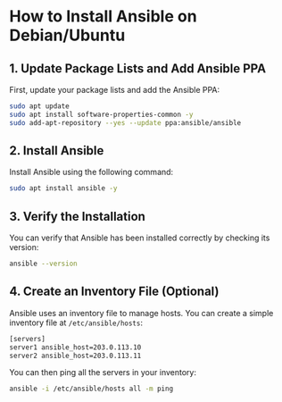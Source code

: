 # How to Install Ansible on Debian/Ubuntu

## 1. Update Package Lists and Add Ansible PPA

First, update your package lists and add the Ansible PPA:

```bash
sudo apt update
sudo apt install software-properties-common -y
sudo add-apt-repository --yes --update ppa:ansible/ansible
```

## 2. Install Ansible

Install Ansible using the following command:

```bash
sudo apt install ansible -y
```

## 3. Verify the Installation

You can verify that Ansible has been installed correctly by checking its version:

```bash
ansible --version
```

## 4. Create an Inventory File (Optional)

Ansible uses an inventory file to manage hosts. You can create a simple inventory file at `/etc/ansible/hosts`:

```bash
[servers]
server1 ansible_host=203.0.113.10
server2 ansible_host=203.0.113.11
```

You can then ping all the servers in your inventory:

```bash
ansible -i /etc/ansible/hosts all -m ping
```
